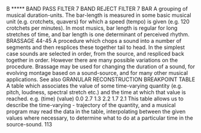 
B *****
BAND PASS FILTER
7
BAND REJECT FILTER
7
BAR
A grouping of musical duration-units. The bar-length is measured in some basic musical unit (e.g.
crotchets, quavers) for which a speed (tempo) is given (e.g. 120 crotchets per minutes). In most
musics, bar length is regular for long stretches of time, and bar length is one determinant of perceived
rhythm.
BRASSAGE
44-45
A procedure which chops a sound into a number of segments and then resplices these together tail to
head. In the simplest case sounds are selected in order, from the source, and respliced back together in
order. However there are many possible variations on the procedure. Brassage may be used for
changing the duration of a sound, for evolving montage based on a sound-source, and for many other
musical applications. See also GRANULAR RECONSTRUCTION
BREAKPOINT TABLE
A table which associates the value of some time-varying quantity (e.g. pitch, loudness, spectral stretch
etc.) and the time at which that value is reached. e.g.
(time) (value)
0.0
2.7
1.3
2.2
1.7
2.1
This table allows us to describe the time-varying - trajectory of the quantity, and a musical program may
read the data in the table, interpolating between the given values where necessary, to determine what
to do at a particular time in the source-sound.
113